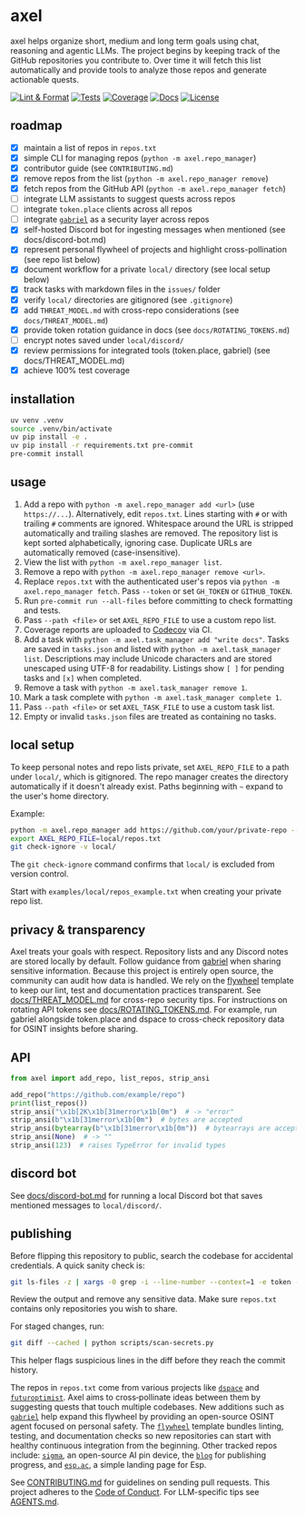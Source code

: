 # axel

axel helps organize short, medium and long term goals using chat, reasoning and agentic
LLMs. The project begins by keeping track of the GitHub repositories you contribute to.
Over time it will fetch this list automatically and provide tools to analyze those repos
and generate actionable quests.

[![Lint & Format](https://img.shields.io/github/actions/workflow/status/futuroptimist/axel/.github/workflows/01-lint-format.yml?label=lint%20%26%20format)](https://github.com/futuroptimist/axel/actions/workflows/01-lint-format.yml)
[![Tests](https://img.shields.io/github/actions/workflow/status/futuroptimist/axel/.github/workflows/02-tests.yml?label=tests)](https://github.com/futuroptimist/axel/actions/workflows/02-tests.yml)
[![Coverage](https://codecov.io/gh/futuroptimist/axel/branch/main/graph/badge.svg)](https://codecov.io/gh/futuroptimist/axel)
[![Docs](https://img.shields.io/github/actions/workflow/status/futuroptimist/axel/.github/workflows/03-docs.yml?label=docs)](https://github.com/futuroptimist/axel/actions/workflows/03-docs.yml)
[![License](https://img.shields.io/github/license/futuroptimist/axel)](LICENSE)

## roadmap
- [x] maintain a list of repos in `repos.txt`
- [x] simple CLI for managing repos (`python -m axel.repo_manager`)
- [x] contributor guide (see `CONTRIBUTING.md`)
- [x] remove repos from the list (`python -m axel.repo_manager remove`)
- [x] fetch repos from the GitHub API (`python -m axel.repo_manager fetch`)
- [ ] integrate LLM assistants to suggest quests across repos
- [ ] integrate `token.place` clients across all repos
- [ ] integrate [`gabriel`](https://github.com/futuroptimist/gabriel) as a security layer across repos
- [x] self-hosted Discord bot for ingesting messages when mentioned (see docs/discord-bot.md)
- [x] represent personal flywheel of projects and highlight cross-pollination (see repo list below)
- [x] document workflow for a private `local/` directory (see local setup below)
- [x] track tasks with markdown files in the `issues/` folder
- [x] verify `local/` directories are gitignored (see `.gitignore`)
- [x] add `THREAT_MODEL.md` with cross-repo considerations (see `docs/THREAT_MODEL.md`)
- [x] provide token rotation guidance in docs (see `docs/ROTATING_TOKENS.md`)
- [ ] encrypt notes saved under `local/discord/`
- [x] review permissions for integrated tools (token.place, gabriel) (see docs/THREAT_MODEL.md)
- [x] achieve 100% test coverage

## installation

```bash
uv venv .venv
source .venv/bin/activate
uv pip install -e .
uv pip install -r requirements.txt pre-commit
pre-commit install
```

## usage

1. Add a repo with `python -m axel.repo_manager add <url>` (use `https://...`).
   Alternatively, edit `repos.txt`.
   Lines starting with `#` or with trailing `#` comments are ignored.
   Whitespace around the URL is stripped automatically and trailing slashes are
   removed.
   The repository list is kept sorted alphabetically, ignoring case.
   Duplicate URLs are automatically removed (case-insensitive).
2. View the list with `python -m axel.repo_manager list`.
3. Remove a repo with `python -m axel.repo_manager remove <url>`.
4. Replace `repos.txt` with the authenticated user's repos via
   `python -m axel.repo_manager fetch`. Pass `--token` or set ``GH_TOKEN`` or
   ``GITHUB_TOKEN``.
5. Run `pre-commit run --all-files` before committing to check formatting and tests.
6. Pass `--path <file>` or set `AXEL_REPO_FILE` to use a custom repo list.
7. Coverage reports are uploaded to [Codecov](https://codecov.io/gh/futuroptimist/axel) via CI.
8. Add a task with `python -m axel.task_manager add "write docs"`. Tasks are
   saved in `tasks.json` and listed with `python -m axel.task_manager list`.
   Descriptions may include Unicode characters and are stored unescaped using
   UTF-8 for readability.
   Listings show `[ ]` for pending tasks and `[x]` when completed.
9. Remove a task with `python -m axel.task_manager remove 1`.
10. Mark a task complete with `python -m axel.task_manager complete 1`.
11. Pass `--path <file>` or set `AXEL_TASK_FILE` to use a custom task list.
12. Empty or invalid `tasks.json` files are treated as containing no tasks.

## local setup

To keep personal notes and repo lists private, set `AXEL_REPO_FILE` to a path
under `local/`, which is gitignored. The repo manager creates the directory
automatically if it doesn't already exist. Paths beginning with `~` expand to
the user's home directory.

Example:

```bash
python -m axel.repo_manager add https://github.com/your/private-repo --path local/repos.txt
export AXEL_REPO_FILE=local/repos.txt
git check-ignore -v local/
```

The `git check-ignore` command confirms that `local/` is excluded from version
control.

Start with `examples/local/repos_example.txt` when creating your private repo list.

## privacy & transparency

Axel treats your goals with respect. Repository lists and any Discord notes
are stored locally by default. Follow guidance from
[gabriel](https://github.com/futuroptimist/gabriel) when sharing sensitive
information. Because this project is entirely open source, the community can
audit how data is handled. We rely on the
[flywheel](https://github.com/futuroptimist/flywheel) template to keep our
lint, test and documentation practices transparent.
See [docs/THREAT_MODEL.md](docs/THREAT_MODEL.md) for cross-repo security tips.
For instructions on rotating API tokens see [docs/ROTATING_TOKENS.md](docs/ROTATING_TOKENS.md).
For example, run gabriel alongside token.place and dspace to cross-check repository data
for OSINT insights before sharing.

## API

```python
from axel import add_repo, list_repos, strip_ansi

add_repo("https://github.com/example/repo")
print(list_repos())
strip_ansi("\x1b[2K\x1b[31merror\x1b[0m")  # -> "error"
strip_ansi(b"\x1b[31merror\x1b[0m")  # bytes are accepted
strip_ansi(bytearray(b"\x1b[31merror\x1b[0m"))  # bytearrays are accepted
strip_ansi(None)  # -> ""
strip_ansi(123)  # raises TypeError for invalid types
```

## discord bot

See [docs/discord-bot.md](docs/discord-bot.md) for running a local Discord bot
that saves mentioned messages to `local/discord/`.

## publishing

Before flipping this repository to public, search the codebase for accidental credentials.
A quick sanity check is:

```bash
git ls-files -z | xargs -0 grep -i --line-number --context=1 -e token -e secret -e password
```

Review the output and remove any sensitive data. Make sure `repos.txt` contains only repositories you wish to share.

For staged changes, run:

```bash
git diff --cached | python scripts/scan-secrets.py
```

This helper flags suspicious lines in the diff before they reach the commit history.

The repos in `repos.txt` come from various projects like
[`dspace`](https://github.com/democratizedspace/dspace) and
[`futuroptimist`](https://github.com/futuroptimist/futuroptimist). Axel aims to
cross‑pollinate ideas between them by suggesting quests that touch multiple
codebases.
New additions such as [`gabriel`](https://github.com/futuroptimist/gabriel) help expand this flywheel by providing an open-source OSINT agent focused on personal safety.
The [`flywheel`](https://github.com/futuroptimist/flywheel) template bundles
linting, testing, and documentation checks so new repositories can start with
healthy continuous integration from the beginning.
Other tracked repos include:
[`sigma`](https://github.com/futuroptimist/sigma), an open-source AI pin device,
the [`blog`](https://github.com/futuroptimist/blog) for publishing progress,
and [`esp.ac`](https://github.com/futuroptimist/esp.ac), a simple landing page
for Esp.

See [CONTRIBUTING.md](CONTRIBUTING.md) for guidelines on sending pull requests.
This project adheres to the [Code of Conduct](CODE_OF_CONDUCT.md).
For LLM-specific tips see [AGENTS.md](AGENTS.md).
